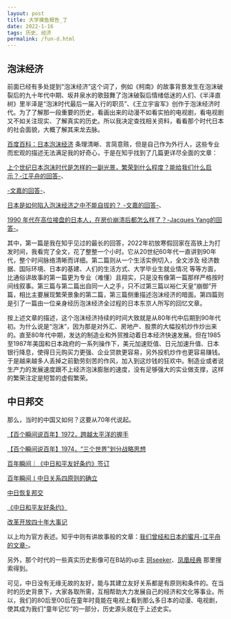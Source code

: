 ```yaml
---
layout: post
title: 大学摸鱼报告_丁
date: 2022-1-16
tags: 历史、经济
permalink: /fun-d.html
---
```


## 泡沫经济

前面已经有多处提到“泡沫经济”这个词了，例如《柯南》的故事背景发生在泡沫破裂后的九十年代中期、坂井泉水的歌鼓舞了泡沫破裂后情绪低迷的人们、《半泽直树》里半泽是“泡沫时代最后一届入行的职员”、《王立宇宙军》创作于泡沫经济时代。为了了解那一段重要的历史，看画出来的动漫不如看实拍的电视剧，看电视剧又不如关注现实、了解真实的历史。所以我决定查找相关资料，看看那个时代日本的社会面貌，大概了解其来龙去脉。

[百度百科：日本泡沫经济](https://baike.baidu.com/item/%E6%97%A5%E6%9C%AC%E6%B3%A1%E6%B2%AB%E7%BB%8F%E6%B5%8E) 条理清晰、言简意赅，但是自己作为外行人，这些专业而宏观的描述无法满足我的好奇心，于是在知乎找到了几篇更详尽全面的文章：

[上个世纪日本泡沫时代是怎样的一副光景，繁荣到什么程度？能给我们什么启示？-江平舟的回答-](https://www.zhihu.com/question/46582590/answer/472692623)、

[-文嘉的回答-](https://www.zhihu.com/question/46582590/answer/101918305)、

[日本是如何陷入泡沫经济之中不能自拔的？ -文嘉的回答-](https://www.zhihu.com/question/60995549/answer/182655251)、

[1990 年代在高位接盘的日本人，在房价崩溃后都怎么样了？-Jacques Yang的回答-](https://www.zhihu.com/question/40946583/answer/89192595)。

其中，第一篇是我在知乎见过的最长的回答，2022年初放寒假回家在高铁上为打发时间，我看完了全文，花了整整一个小时。它从20世纪60年代一直讲到90年代，整个时间脉络清晰而详细。第二篇则从一个生活实例切入，全文涉及 经济数据、国际环境、日本的基建、人们的生活方式、大学毕业生就业情况 等等方面，比通俗讲故事的第一篇更为专业（难懂）且翔实，只是没有像第一篇那样严格按时间线叙事。第三篇与第二篇出自同一人之手，只不过第三篇以裕仁天皇“崩御”开篇，相比主要展现繁荣景象的第二篇，第三篇侧重描述泡沫经济的暗面。第四篇则是引了一篇由一位亲身经历泡沫经济全过程的日本东京人所写的回忆文章。

按上述文章的描述，这个泡沫经济持续的时间大致就是从80年代中后期到90年代初。为什么说是“泡沫”，因为那是对外汇、房地产、股票的大幅投机炒作炒出来的。直至80年代中期，发达的制造业和外贸推动着日本经济快速发展。但在1985至1987年美国和日本政府的一系列操作下，美元加速贬值、日元加速升值、日本银行降息，使得日元购买力更强、企业贷款更容易，另外投机炒作也更容易赚钱。于是越来越多人丢掉之前勤劳刻苦的作风，加入到这炒钱的狂欢中。制造业或者说生产力的发展速度跟不上经济泡沫膨胀的速度，没有足够强大的实业做支撑，这样的繁荣注定是短暂的虚假繁荣。



## 中日邦交

那么，当时的中国又如何？这要从70年代说起。

[【百个瞬间说百年】1972，跨越太平洋的握手](https://www.12371.cn/2021/07/13/ARTI1626141519224136.shtml)

[【百个瞬间说百年】1974，“三个世界”划分战略思想](https://www.12371.cn/2021/08/20/ARTI1629440364420531.shtml)

[百年瞬间｜《中日和平友好条约》签订](https://www.12371.cn/2021/08/12/VIDE1628731561753659.shtml)

[百年瞬间丨中日关系四原则的确立](https://www.12371.cn/2021/11/25/VIDE1637802303197891.shtml)

[中日恢复邦交](http://www3.fmprc.gov.cn/web/ziliao_674904/wjs_674919/2159_674923/200011/t20001107_7950054.shtml)

[《中日和平友好条约》](http://www3.fmprc.gov.cn/web/ziliao_674904/wjs_674919/2159_674923/200011/t20001107_10250999.shtml)

[改革开放四十年大事记](https://www.12371.cn/2018/12/17/ARTI1545002856640593.shtml)

以上均为官方表述。知乎中则有讲故事般的文章：[我们曾经和日本的蜜月-江平舟的文章-](https://zhuanlan.zhihu.com/p/36894083)。

另外，那个时代的一些真实历史影像可在B站的up主 [珂seeker](https://space.bilibili.com/191129954)、[凤凰经典](https://space.bilibili.com/698366429) 那里搜索得到。

可见，中日没有无缘无故的友好，能与其建立友好关系都是有原则和条件的。在当时的历史背景下，大家各取所需，互相帮助大力发展自己的经济和文化等事业。所以，我们的80后至00后在童年时竟能在电视上看到那么多日本的动漫、电视剧，使其成为我们“童年记忆”的一部分，历史源头就在于上述史实。

